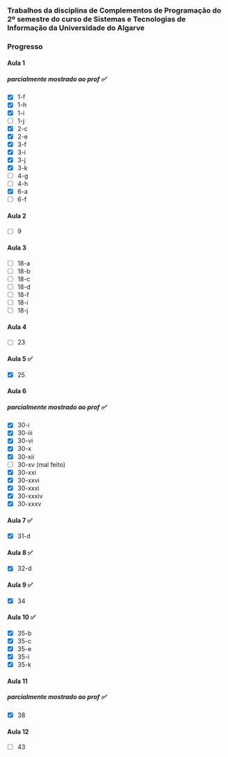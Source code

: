 ### Trabalhos da disciplina de Complementos de Programação do 2º semestre do curso de Sistemas e Tecnologias de Informação da Universidade do Algarve

### Progresso

#### Aula 1
##### parcialmente mostrado ao prof :white_check_mark:

- [x] 1-f
- [x] 1-h
- [x] 1-i
- [ ] 1-j
- [x] 2-c
- [x] 2-e
- [x] 3-f
- [x] 3-i
- [x] 3-j
- [x] 3-k
- [ ] 4-g
- [ ] 4-h
- [x] 6-a
- [ ] 6-f 

#### Aula 2

 - [ ] 9

#### Aula 3

 - [ ] 18-a
 - [ ] 18-b
 - [ ] 18-c
 - [ ] 18-d
 - [ ] 18-f
 - [ ] 18-i
 - [ ] 18-j

#### Aula 4

 - [ ] 23

#### Aula 5 :white_check_mark:

 - [x] 25

#### Aula 6
##### parcialmente mostrado ao prof :white_check_mark:
 
 - [x] 30-i
 - [x] 30-iii
 - [x] 30-vi
 - [x] 30-x
 - [x] 30-xii
 - [ ] 30-xv (mal feito)
 - [x] 30-xxi
 - [x] 30-xxvi
 - [x] 30-xxxi
 - [x] 30-xxxiv
 - [x] 30-xxxv

#### Aula 7 :white_check_mark:

 - [x] 31-d

#### Aula 8 :white_check_mark:

 - [x] 32-d

#### Aula 9 :white_check_mark:

 - [x] 34

#### Aula 10 :white_check_mark:

 - [x] 35-b
 - [x] 35-c
 - [x] 35-e
 - [x] 35-i
 - [x] 35-k

#### Aula 11
##### parcialmente mostrado ao prof :white_check_mark:

 - [x] 38

#### Aula 12

 - [ ] 43
